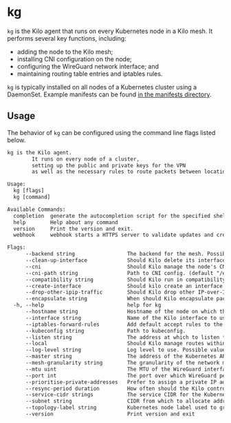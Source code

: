 # kg

`kg` is the Kilo agent that runs on every Kubernetes node in a Kilo mesh.
It performs several key functions, including:
* adding the node to the Kilo mesh;
* installing CNI configuration on the node;
* configuring the WireGuard network interface; and
* maintaining routing table entries and iptables rules.

`kg` is typically installed on all nodes of a Kubernetes cluster using a DaemonSet.
Example manifests can be found [in the manifests directory](https://github.com/squat/kilo/tree/main/manifests).

## Usage

The behavior of `kg` can be configured using the command line flags listed below.

[embedmd]:# (../tmp/help.txt)
```txt
kg is the Kilo agent.
		It runs on every node of a cluster,
		setting up the public and private keys for the VPN
		as well as the necessary rules to route packets between locations.

Usage:
  kg [flags]
  kg [command]

Available Commands:
  completion  generate the autocompletion script for the specified shell
  help        Help about any command
  version     Print the version and exit.
  webhook     webhook starts a HTTPS server to validate updates and creations of Kilo peers.

Flags:
      --backend string                 The backend for the mesh. Possible values: kubernetes (default "kubernetes")
      --clean-up-interface             Should Kilo delete its interface when it shuts down?
      --cni                            Should Kilo manage the node's CNI configuration? (default true)
      --cni-path string                Path to CNI config. (default "/etc/cni/net.d/10-kilo.conflist")
      --compatibility string           Should Kilo run in compatibility mode? Possible values: flannel
      --create-interface               Should kilo create an interface on startup? (default true)
      --drop-other-ipip-traffic        Should Kilo drop other IP-over-IP traffic (not available in compatibility mode)? (default true)
      --encapsulate string             When should Kilo encapsulate packets within a location? Possible values: never, crosssubnet, always (default "always")
  -h, --help                           help for kg
      --hostname string                Hostname of the node on which this process is running.
      --interface string               Name of the Kilo interface to use; if it does not exist, it will be created. (default "kilo0")
      --iptables-forward-rules         Add default accept rules to the FORWARD chain in iptables. Warning: this may break firewalls with a deny all policy and is potentially insecure!
      --kubeconfig string              Path to kubeconfig.
      --listen string                  The address at which to listen for health and metrics. (default ":1107")
      --local                          Should Kilo manage routes within a location? (default true)
      --log-level string               Log level to use. Possible values: all, debug, info, warn, error, none (default "info")
      --master string                  The address of the Kubernetes API server (overrides any value in kubeconfig).
      --mesh-granularity string        The granularity of the network mesh to create. Possible values: location, full (default "location")
      --mtu uint                       The MTU of the WireGuard interface created by Kilo. (default 1420)
      --port int                       The port over which WireGuard peers should communicate. (default 51820)
      --prioritise-private-addresses   Prefer to assign a private IP address to the node's endpoint.
      --resync-period duration         How often should the Kilo controllers reconcile? (default 30s)
      --service-cidr strings           The service CIDR for the Kubernetes cluster. Can be provided optionally to avoid masquerading packets sent to service IPs. Can be specified multiple times.
      --subnet string                  CIDR from which to allocate addresses for WireGuard interfaces. (default "10.4.0.0/16")
      --topology-label string          Kubernetes node label used to group nodes into logical locations. (default "topology.kubernetes.io/region")
      --version                        Print version and exit

```
